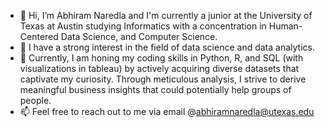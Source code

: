 - 👋 Hi, I’m Abhiram Naredla and I'm currently a junior at the University of Texas at Austin studying Informatics with a concentration in Human-Centered Data Science, and Computer Science.
- 👀 I have a strong interest in the field of data science and data analytics.
- 🌱 Currently, I am honing my coding skills in Python, R, and SQL (with visualizations in tableau) by actively acquiring diverse datasets that captivate my curiosity. Through meticulous analysis, I strive to derive meaningful business insights that could potentially help groups of people.
- 📫 Feel free to reach out to me via email @abhiramnaredla@utexas.edu

<!---
33abhiram/33abhiram is a ✨ special ✨ repository because its `README.md` (this file) appears on your GitHub profile.
You can click the Preview link to take a look at your changes.
--->
